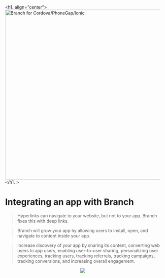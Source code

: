 <h1.  align="center">
  <a href="https://branch.io"><img src="http://i.imgur.com/Y5EPQTo.png" alt="Branch for Cordova/PhoneGap/Ionic" width="550"></a>
</h1. >
# Integrating an app with Branch
> Hyperlinks can navigate to your website, but not to your app. Branch fixes this with deep links.

> Branch will grow your app by allowing users to install, open, and navigate to content inside your app.

> Increase discovery of your app by sharing its content, converting web users to app users, enabling user-to-user sharing, personalizing user experiences, tracking users, tracking referrals, tracking campaigns, tracking conversions, and increasing overall engagement.

<p align="center">
  <img src="/branch-docs/intro.gif"/></a>
</p>

